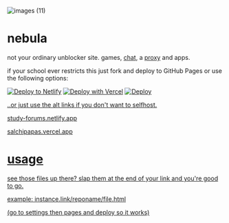 ![images (11)](https://github.com/Flake6/nebula/assets/164063937/7c83b2fe-fd39-423e-9b16-ce7cd435e0fc)
# nebula

not your ordinary unblocker site. games, [chat](https://voxel.is-a.dev/nebula/chat), a [proxy](https://voxel.is-a.dev/nebula/pr0xy) and apps.

if your school ever restricts this just fork and deploy to GitHub Pages or use the following options:

<a href="https://app.netlify.com/start/deploy?repository=https://github.com/xnvz/nebula"><img src="https://www.netlify.com/img/deploy/button.svg" alt="Deploy to Netlify"></a>
<a href="https://vercel.com/new/clone?repository-url=https%3A%2F%2Fgithub.com%2Fxnvz%2Fnebula"><img src="https://vercel.com/button" alt="Deploy with Vercel"/></a>
<a href="https://heroku.com/deploy?template=https://github.com/xnvz/nebula"><img src="https://www.herokucdn.com/deploy/button.svg" alt="Deploy">

..or just use the alt links if you don't want to selfhost.

study-forums.netlify.app

salchipapas.vercel.app

# usage

see those files up there? slap them at the end of your link and you're good to go.

example: instance.link/reponame/file.html

(go to settings then pages and deploy so it works)
